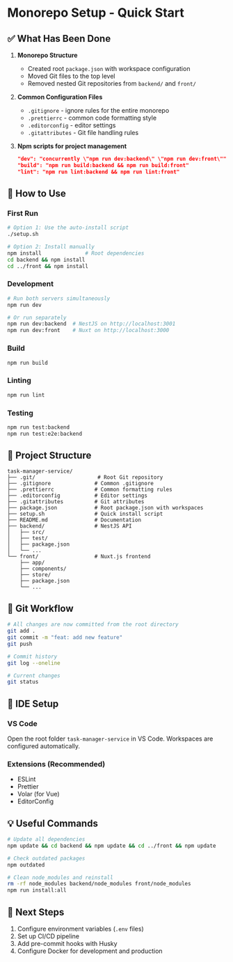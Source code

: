 # Monorepo Setup - Quick Start

## ✅ What Has Been Done

1. **Monorepo Structure**
   - Created root `package.json` with workspace configuration
   - Moved Git files to the top level
   - Removed nested Git repositories from `backend/` and `front/`

2. **Common Configuration Files**
   - `.gitignore` - ignore rules for the entire monorepo
   - `.prettierrc` - common code formatting style
   - `.editorconfig` - editor settings
   - `.gitattributes` - Git file handling rules

3. **Npm scripts for project management**
   ```json
   "dev": "concurrently \"npm run dev:backend\" \"npm run dev:front\""
   "build": "npm run build:backend && npm run build:front"
   "lint": "npm run lint:backend && npm run lint:front"
   ```

## 🚀 How to Use

### First Run
```bash
# Option 1: Use the auto-install script
./setup.sh

# Option 2: Install manually
npm install              # Root dependencies
cd backend && npm install
cd ../front && npm install
```

### Development
```bash
# Run both servers simultaneously
npm run dev

# Or run separately
npm run dev:backend  # NestJS on http://localhost:3001
npm run dev:front    # Nuxt on http://localhost:3000
```

### Build
```bash
npm run build
```

### Linting
```bash
npm run lint
```

### Testing
```bash
npm run test:backend
npm run test:e2e:backend
```

## 📁 Project Structure

```
task-manager-service/
├── .git/                    # Root Git repository
├── .gitignore              # Common .gitignore
├── .prettierrc             # Common formatting rules
├── .editorconfig           # Editor settings
├── .gitattributes          # Git attributes
├── package.json            # Root package.json with workspaces
├── setup.sh                # Quick install script
├── README.md               # Documentation
├── backend/                # NestJS API
│   ├── src/
│   ├── test/
│   ├── package.json
│   └── ...
└── front/                  # Nuxt.js frontend
    ├── app/
    ├── components/
    ├── store/
    ├── package.json
    └── ...
```

## 📝 Git Workflow

```bash
# All changes are now committed from the root directory
git add .
git commit -m "feat: add new feature"
git push

# Commit history
git log --oneline

# Current changes
git status
```

## 🔧 IDE Setup

### VS Code
Open the root folder `task-manager-service` in VS Code. Workspaces are configured automatically.

### Extensions (Recommended)
- ESLint
- Prettier
- Volar (for Vue)
- EditorConfig

## 💡 Useful Commands

```bash
# Update all dependencies
npm update && cd backend && npm update && cd ../front && npm update

# Check outdated packages
npm outdated

# Clean node_modules and reinstall
rm -rf node_modules backend/node_modules front/node_modules
npm run install:all
```

## 🎯 Next Steps

1. Configure environment variables (`.env` files)
2. Set up CI/CD pipeline
3. Add pre-commit hooks with Husky
4. Configure Docker for development and production
